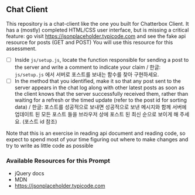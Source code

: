 ## Chat Client
This repository is a chat-client like the one you built for Chatterbox Client. It has a (mostly) completed HTML/CSS user interface, but is missing a critical feature:
go visit https://jsonplaceholder.typicode.com and see the fake api resource for posts (GET and POST)
You will use this resource for this assessment.

* [ ] Inside `js/setup.js`, locate the function responsible for sending a post to the server and write a comment to indicate your claim / 한글: `js/setup.js` 에서 서버로 포스트를 보내는 함수를 찾아 구현하세요.
* [ ] In the method that you identified, make it so that any post sent to the server appears in the chat log along with other latest posts as soon as the client knows that the server successfully received them, rather than waiting for a refresh or the timed update (refer to the post id for sorting data) / 한글: 포스트를 성공적으로 보내면 성공적으로 보낸 메시지와 함께 서버에 업데이트 된 모든 포스트 들을 브라우저 상에 포스트 된 최신 순으로 보이게 해 주세요. (포스트 id 참조)

Note that this is an exercise in reading api document and reading code, so expect to spend most of your time figuring out where to make changes and try to write as little code as possible

### Available Resources for this Prompt
* jQuery docs
* MDN
* https://jsonplaceholder.typicode.com

